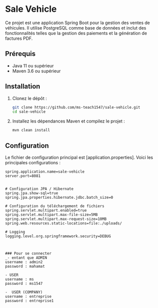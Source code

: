 # Sale Vehicle

Ce projet est une application Spring Boot pour la gestion des ventes de véhicules. Il utilise PostgreSQL comme base de données et inclut des fonctionnalités telles que la gestion des paiements et la génération de factures PDF.

## Prérequis

- Java 11 ou supérieur
- Maven 3.6 ou supérieur

## Installation

1. Clonez le dépôt :

    ```bash
    git clone https://github.com/ms-teach1547/sale-vehicle.git
    cd sale-vehicle
    ```

2. Installez les dépendances Maven et compilez le projet :

    ```bash
    mvn clean install
    ```

## Configuration

Le fichier de configuration principal est [application.properties]. Voici les principales configurations :

```properties
spring.application.name=sale-vehicle
server.port=8081


# Configuration JPA / Hibernate
spring.jpa.show-sql=true
spring.jpa.properties.hibernate.jdbc.batch_size=0

# Configuration du téléchargement de fichiers
spring.servlet.multipart.enabled=true
spring.servlet.multipart.max-file-size=5MB
spring.servlet.multipart.max-request-size=10MB
spring.web.resources.static-locations=file:./uploads/

# Logging
logging.level.org.springframework.security=DEBUG



### Pour se connecter 
_- entant que ADMIN
username : admin2
password : mahamat

- USER 
username : ms   
password : ms1547

-  USER (COMPANY)
username : entreprise
password : entreprise1